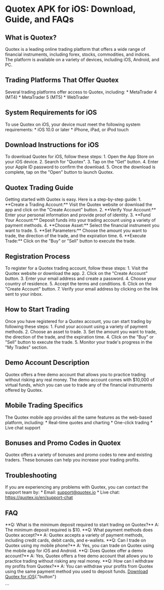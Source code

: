# Quotex APK for iOS: Download, Guide, and FAQs

## What is Quotex?

Quotex is a leading online trading platform that offers a wide range of
financial instruments, including forex, stocks, commodities, and
indices. The platform is available on a variety of devices, including
iOS, Android, and PC.

## Trading Platforms That Offer Quotex

Several trading platforms offer access to Quotex, including: \*
MetaTrader 4 (MT4) \* MetaTrader 5 (MT5) \* WebTrader

## System Requirements for iOS

To use Quotex on iOS, your device must meet the following system
requirements: \* iOS 10.0 or later \* iPhone, iPad, or iPod touch

## Download Instructions for iOS

To download Quotex for iOS, follow these steps: 1. Open the App Store on
your iOS device. 2. Search for "Quotex". 3. Tap on the "Get"
button. 4. Enter your Apple ID password to confirm the download. 5. Once
the download is complete, tap on the "Open" button to launch
Quotex.

## Quotex Trading Guide

Getting started with Quotex is easy. Here is a step-by-step guide: 1.
\*\*Create a Trading Account:\*\* Visit the Quotex website or download
the app and click on the "Create Account" button. 2. \*\*Verify
Your Account:\*\* Enter your personal information and provide proof of
identity. 3. \*\*Fund Your Account:\*\* Deposit funds into your trading
account using a variety of payment methods. 4. \*\*Choose Asset:\*\*
Select the financial instrument you want to trade. 5. \*\*Set
Parameters:\*\* Choose the amount you want to trade, the direction of
the trade, and the expiration time. 6. \*\*Execute Trade:\*\* Click on
the "Buy" or "Sell" button to execute the trade.

## Registration Process

To register for a Quotex trading account, follow these steps: 1. Visit
the Quotex website or download the app. 2. Click on the "Create
Account" button. 3. Enter your email address and create a password.
4. Choose your country of residence. 5. Accept the terms and conditions.
6. Click on the "Create Account" button. 7. Verify your email
address by clicking on the link sent to your inbox.

## How to Start Trading

Once you have registered for a Quotex account, you can start trading by
following these steps: 1. Fund your account using a variety of payment
methods. 2. Choose an asset to trade. 3. Set the amount you want to
trade, the direction of the trade, and the expiration time. 4. Click on
the "Buy" or "Sell" button to execute the trade. 5. Monitor
your trade\'s progress in the "My Trades" section.

## Demo Account Description

Quotex offers a free demo account that allows you to practice trading
without risking any real money. The demo account comes with \$10,000 of
virtual funds, which you can use to trade any of the financial
instruments offered by Quotex.

## Mobile Trading Specifics

The Quotex mobile app provides all the same features as the web-based
platform, including: \* Real-time quotes and charting \* One-click
trading \* Live chat support

## Bonuses and Promo Codes in Quotex

Quotex offers a variety of bonuses and promo codes to new and existing
traders. These bonuses can help you increase your trading profits.

## Troubleshooting

If you are experiencing any problems with Quotex, you can contact the
support team by: \* Email: support@quotex.io \* Live chat:
https://quotex.io/en/support-chat

## FAQ

\*\*Q: What is the minimum deposit required to start trading on
Quotex?\*\* A: The minimum deposit required is \$10. \*\*Q: What payment
methods does Quotex accept?\*\* A: Quotex accepts a variety of payment
methods, including credit cards, debit cards, and e-wallets. \*\*Q: Can
I trade on Quotex using my mobile phone?\*\* A: Yes, you can trade on
Quotex using the mobile app for iOS and Android. \*\*Q: Does Quotex
offer a demo account?\*\* A: Yes, Quotex offers a free demo account that
allows you to practice trading without risking any real money. \*\*Q:
How can I withdraw my profits from Quotex?\*\* A: You can withdraw your
profits from Quotex using the same payment method you used to deposit
funds. [Download Quotex for
iOS](\%22https://traff.sbs/quotexonelink\%22){."button"}

\`\`\`

